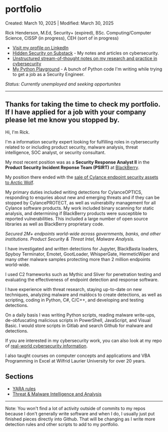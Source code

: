 # portfolio

Created: March 10, 2025 | Modified: March 30, 2025

Rick Henderson, M.Ed, Security+ (expired), BSc. Computing/Computer Science, CISSP (in progress), CEH (sort of in progress)

* [Visit my profile on LinkedIn](https://www.linkedin.com/in/rickhendersonblackink/)
* [Hidden Security on Substack](https://substack.com/@rickhendersonco/posts) - My notes and articles on cybersecurity.
* [Unstructured stream-of-thought notes on my research and practice in cybersecurity](working-notes.md)
* [My Python Playground](python-playground/README.md) - A bunch of Python code I'm writing while trying to get a job as a Security Engineer.

*Status: Currently unemployed and seeking opportunites*

<hr />

## Thanks for taking the time to check my portfolio. If I have applied for a job with your company please let me know you stopped by.

Hi, I'm Rick.

I'm a information security expert looking for fulfilling roles in cybersecurity related to or including product security, malware analysis, threat intelligence, SOC analyst, or security consultant.

My most recent position was as a **Security Response Analyst II** in the **Product Security Incident Reponse Team (PSIRT)** at [BlackBerry](https://www.blackberry.com/us/en).

My position there ended with the [sale of Cylance endpoint security assets to Arctic Wolf](https://arcticwolf.com/resources/press-releases/arctic-wolf-and-blackberry-announce-closing-of-acquisition-for-cylance/).

My primary duties included writing detections for CylanceOPTICS, responding to enquries about new and emerging threats and if they can be stopped by CylancePROTECT, as well as vulnerabilty management for all Cylance software products. My work included binary scanning for static analysis, and determining if BlackBerry products were susceptible to reported vulnerabilities. This included a large number of open source libraries as well as BlackBerry proprietary code.

*Secured 2M+ endpoints world-wide across governments, banks, and other institutions. Product Security & Threat Intel, Malware Analysis.*

I have investigated and written detections for Jupyter, BlackBasta loaders, Spyboy Terminator, Emotet, GootLoader, WhisperGate, HermeticWiper and many other malware samples protecting more than 2 million endpoints world-wide.

I used C2 frameworks such as Mythic and Sliver for penetration testing and evaluating the effectiveness of endpoint detection and response software.

I have experience with threat research, staying up-to-date on new techniques, analyzing malware and maldocs to create detections, as well as scripting, coding in Python, C#, C/C++, and developing and testing detections.

On a daily basis I was writing Python scripts, reading malware write-ups, de-obfuscating malicious scripts in PowerShell, JavaScript, and Visual Basic. I would store scripts in Gitlab and search Github for malware and detections.

If you are interested in my cybersecurity work, you can also look at my repo of [real-world cybersecurity information](https://github.com/rickhenderson/real-world-cybersecurity).

I also taught courses on computer concepts and applications and VBA Programming in Excel at Wilfrid Laurier University for over 20 years.

## Sections

* [YARA rules](yara-rules)
* [Threat & Malware Intelligence and Analysis](threat-intelligence)

---

Note: You won't find a lot of activity outside of commits to my repos because I don't generally write software and when I do, I usually just put finished pieces directly into Github. That will be changing as I write more detection rules and other scripts to add to my portfolio.
